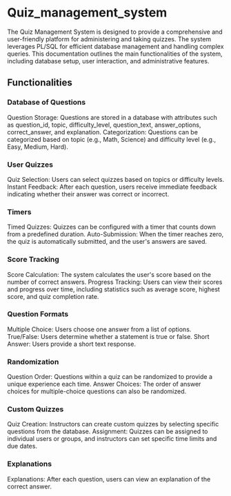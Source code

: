 # Quiz_management_system

The Quiz Management System is designed to provide a comprehensive and user-friendly platform for administering and taking quizzes. The system leverages PL/SQL for efficient database management and handling complex queries. This documentation outlines the main functionalities of the system, including database setup, user interaction, and administrative features.

## Functionalities

### Database of Questions
Question Storage: Questions are stored in a database with attributes such as question_id, topic, difficulty_level, question_text, answer_options, correct_answer, and explanation.
Categorization: Questions can be categorized based on topic (e.g., Math, Science) and difficulty level (e.g., Easy, Medium, Hard).

### User Quizzes
Quiz Selection: Users can select quizzes based on topics or difficulty levels.
Instant Feedback: After each question, users receive immediate feedback indicating whether their answer was correct or incorrect.

### Timers
Timed Quizzes: Quizzes can be configured with a timer that counts down from a predefined duration.
Auto-Submission: When the timer reaches zero, the quiz is automatically submitted, and the user's answers are saved.

### Score Tracking
Score Calculation: The system calculates the user's score based on the number of correct answers.
Progress Tracking: Users can view their scores and progress over time, including statistics such as average score, highest score, and quiz completion rate.

### Question Formats
Multiple Choice: Users choose one answer from a list of options.
True/False: Users determine whether a statement is true or false.
Short Answer: Users provide a short text response.

### Randomization
Question Order: Questions within a quiz can be randomized to provide a unique experience each time.
Answer Choices: The order of answer choices for multiple-choice questions can also be randomized.

### Custom Quizzes
Quiz Creation: Instructors can create custom quizzes by selecting specific questions from the database.
Assignment: Quizzes can be assigned to individual users or groups, and instructors can set specific time limits and due dates.

### Explanations
Explanations: After each question, users can view an explanation of the correct answer.
